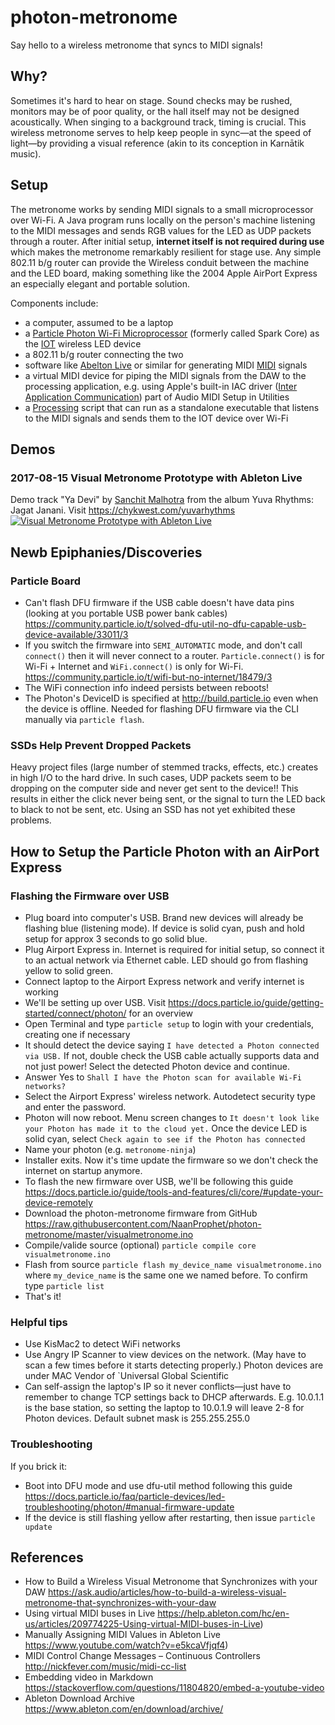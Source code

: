 # photon-metronome
Say hello to a wireless metronome that syncs to MIDI signals!

## Why?
Sometimes it's hard to hear on stage. Sound checks may be rushed, monitors may be of poor quality, or the hall itself may not be designed acoustically. When singing to a background track, timing is crucial. This wireless metronome serves to help keep people in sync—at the speed of light—by providing a visual reference (akin to its conception in Karnātik music).

## Setup
The metronome works by sending MIDI signals to a small microprocessor over Wi-Fi. A Java program runs locally on the person's machine listening to the MIDI messages and sends RGB values for the LED as UDP packets through a router. After initial setup, **internet itself is not required during use** which makes the metronome remarkably resilient for stage use. Any simple 802.11 b/g router can provide the Wireless conduit between the machine and the LED board, making something like the 2004 Apple AirPort Express an especially elegant and portable solution.

Components include:
* a computer, assumed to be a laptop
* a [Particle Photon Wi-Fi Microprocessor](https://store.particle.io/products/photon) (formerly called Spark Core) as the [IOT](https://en.wikipedia.org/wiki/Internet_of_things) wireless LED device
* a 802.11 b/g router connecting the two
* software like [Abelton Live](https://www.ableton.com/en/live/) or similar for generating MIDI [MIDI](https://en.wikipedia.org/wiki/MIDI) signals
* a virtual MIDI device for piping the MIDI signals from the DAW to the processing application, e.g. using Apple's built-in IAC driver ([Inter Application Communication](https://developer.apple.com/legacy/library/documentation/mac/pdf/Interapplication_Communication/Intro_to_IAC.pdf)) part of Audio MIDI Setup in Utilities
* a [Processing](https://processing.org) script that can run as a standalone executable that listens to the MIDI signals and sends them to the IOT device over Wi-Fi

## Demos
### 2017-08-15 Visual Metronome Prototype with Ableton Live
Demo track "Ya Devi" by [Sanchit Malhotra](https://www.youtube.com/channel/UCP5zbHm0cLnCYuJd3LlvRZA) from the album Yuva Rhythms: Jagat Janani. Visit https://chykwest.com/yuvarhythms
[![Visual Metronome Prototype with Ableton Live](https://i.imgur.com/fBfgpN0.png)](https://vimeo.com/229690607/b6a2fa1b06 "2017-08-15 Visual Metronome Prototype with Ableton Live")

## Newb Epiphanies/Discoveries

### Particle Board
* Can't flash DFU firmware if the USB cable doesn't have data pins (looking at you portable USB power bank cables) https://community.particle.io/t/solved-dfu-util-no-dfu-capable-usb-device-available/33011/3
* If you switch the firmware into `SEMI_AUTOMATIC` mode, and don't call `connect()` then it will never connect to a router. `Particle.connect()` is for Wi-Fi + Internet and `WiFi.connect()` is only for Wi-Fi. https://community.particle.io/t/wifi-but-no-internet/18479/3
* The WiFi connection info indeed persists between reboots!
* The Photon's DeviceID is specified at http://build.particle.io even when the device is offline. Needed for flashing DFU firmware via the CLI manually via `particle flash`.

### SSDs Help Prevent Dropped Packets
Heavy project files (large number of stemmed tracks, effects, etc.) creates in high I/O to the hard drive. In such cases, UDP packets seem to be dropping on the computer side and never get sent to the device!! This results in either the click never being sent, or the signal to turn the LED back to black to not be sent, etc. Using an SSD has not yet exhibited these problems.

## How to Setup the Particle Photon with an AirPort Express
### Flashing the Firmware over USB
* Plug board into computer's USB. Brand new devices will already be flashing blue (listening mode). If device is solid cyan, push and hold setup for approx 3 seconds to go solid blue.
* Plug Airport Express in. Internet is required for initial setup, so connect it to an actual network via Ethernet cable. LED should go from flashing yellow to solid green.
* Connect laptop to the Airport Express network and verify internet is working
* We'll be setting up over USB. Visit https://docs.particle.io/guide/getting-started/connect/photon/ for an overview
* Open Terminal and type `particle setup` to login with your credentials, creating one if necessary
* It should detect the device saying `I have detected a Photon connected via USB.` If not, double check the USB cable actually supports data and not just power! Select the detected Photon device and continue.
* Answer Yes to `Shall I have the Photon scan for available Wi-Fi networks?`
* Select the Airport Express' wireless network. Autodetect security type and enter the password.
* Photon will now reboot. Menu screen changes to `It doesn't look like your Photon has made it to the cloud yet.` Once the device LED is solid cyan, select `Check again to see if the Photon has connected`
* Name your photon (e.g. `metronome-ninja`)
* Installer exits. Now it's time update the firmware so we don't check the internet on startup anymore.
* To flash the new firmware over USB, we'll be following this guide https://docs.particle.io/guide/tools-and-features/cli/core/#update-your-device-remotely
* Download the photon-metronome firmware from GitHub https://raw.githubusercontent.com/NaanProphet/photon-metronome/master/visualmetronome.ino
* Compile/valide source (optional) `particle compile core visualmetronome.ino`
* Flash from source `particle flash my_device_name visualmetronome.ino` where `my_device_name` is the same one we named before. To confirm type `particle list`
* That's it!

### Helpful tips
* Use KisMac2 to detect WiFi networks
* Use Angry IP Scanner to view devices on the network. (May have to scan a few times before it starts detecting properly.) Photon devices are under MAC Vendor of `Universal Global Scientific
* Can self-assign the laptop's IP so it never conflicts—just have to remember to change TCP settings back to DHCP afterwards. E.g. 10.0.1.1 is the base station, so setting the laptop to 10.0.1.9 will leave 2-8 for Photon devices. Default subnet mask is 255.255.255.0


### Troubleshooting
If you brick it:
* Boot into DFU mode and use dfu-util method following this guide https://docs.particle.io/faq/particle-devices/led-troubleshooting/photon/#manual-firmware-update
* If the device is still flashing yellow after restarting, then issue `particle update`

## References
* How to Build a Wireless Visual Metronome that Synchronizes with your DAW https://ask.audio/articles/how-to-build-a-wireless-visual-metronome-that-synchronizes-with-your-daw
* Using virtual MIDI buses in Live https://help.ableton.com/hc/en-us/articles/209774225-Using-virtual-MIDI-buses-in-Live)
* Manually Assigning MIDI Values in Ableton Live https://www.youtube.com/watch?v=e5kcaVfjqf4)
* MIDI Control Change Messages – Continuous Controllers http://nickfever.com/music/midi-cc-list
* Embedding video in Markdown https://stackoverflow.com/questions/11804820/embed-a-youtube-video
* Ableton Download Archive https://www.ableton.com/en/download/archive/
